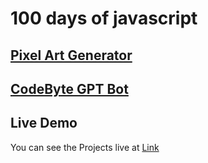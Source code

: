 # 100 days of javascript
##  [Pixel Art Generator](https://moiz-codebyte.github.io/100-days-of-javascript/Day%20%2301%20-%20Pixel%20Art%20Generator/)
##  [CodeByte GPT Bot](https://moiz-codebyte.github.io/100-days-of-javascript/Day%20%232%20-%20CodeByte%20GPT%20Bot/)


## Live Demo
You can see the Projects live at [Link](https://moiz-codebyte.github.io/100-days-of-javascript/)

